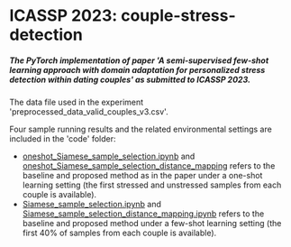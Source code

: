 # ICASSP 2023: couple-stress-detection

##### The PyTorch implementation of paper 'A semi-supervised few-shot learning approach with domain adaptation for personalized stress detection within dating couples' as submitted to ICASSP 2023.

The data file used in the experiment 'preprocessed_data_valid_couples_v3.csv'.

Four sample running results and the related environmental settings are included in the 'code' folder:

- [oneshot_Siamese_sample_selection.ipynb](https://github.com/HUBBS-Lab-TAMU/couple-stress-detection/blob/main/code/oneshot_Siamese_sample_selection.ipynb) and [oneshot_Siamese_sample_selection_distance_mapping](https://github.com/HUBBS-Lab-TAMU/couple-stress-detection/blob/main/code/oneshot_Siamese_sample_selection_distance_mapping.ipynb) refers to the baseline and proposed method as in the paper under a one-shot learning setting (the first stressed and unstressed samples from each couple is available).
- [Siamese_sample_selection.ipynb](https://github.com/HUBBS-Lab-TAMU/couple-stress-detection/blob/main/code/Siamese_sample_selection.ipynb) and [Siamese_sample_selection_distance_mapping.ipynb](https://github.com/HUBBS-Lab-TAMU/couple-stress-detection/blob/main/code/Siamese_sample_selection_distance_mapping.ipynb) refers to the baseline and proposed method under a few-shot learning setting (the first 40% of samples from each couple is available).
